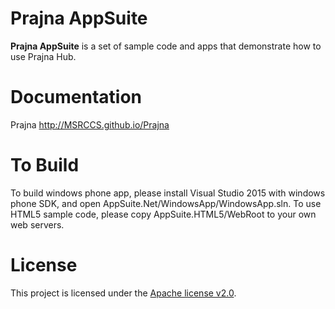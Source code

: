 Prajna AppSuite
=======

**Prajna AppSuite** is a set of sample code and apps that demonstrate how to use Prajna Hub. 

Documentation
=======
Prajna http://MSRCCS.github.io/Prajna

To Build
======
To build windows phone app, please install Visual Studio 2015 with windows phone SDK, and open AppSuite.Net/WindowsApp/WindowsApp.sln. 
To use HTML5 sample code, please copy AppSuite.HTML5/WebRoot to your own web servers. 

License
=======
This project is licensed under the [Apache license v2.0](https://github.com/MSRCCS/AppSuite/blob/master/LICENSE.txt).

